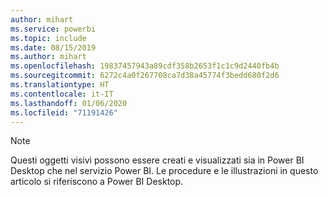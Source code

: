 ```yaml
---
author: mihart
ms.service: powerbi
ms.topic: include
ms.date: 08/15/2019
ms.author: mihart
ms.openlocfilehash: 19837457943a89cdf358b2653f1c1c9d2440fb4b
ms.sourcegitcommit: 6272c4a0f267708ca7d38a45774f3bedd680f2d6
ms.translationtype: HT
ms.contentlocale: it-IT
ms.lasthandoff: 01/06/2020
ms.locfileid: "71191426"
---
```

>[!NOTE]
>Questi oggetti visivi possono essere creati e visualizzati sia in Power BI Desktop che nel servizio Power BI. Le procedure e le illustrazioni in questo articolo si riferiscono a Power BI Desktop. 
